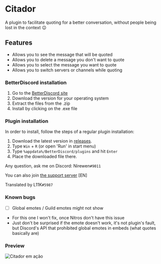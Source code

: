 # Citador
A plugin to facilitate quoting for a better conversation, without people being lost in the context :wink:

## Features
- Allows you to see the message that will be quoted
- Allows you to delete a message you don't want to quote
- Allows you to select the message you want to quote
- Allows you to switch servers or channels while quoting

### BetterDiscord installation

1. Go to the [BetterDiscord site](http://betterdiscord.net)
2. Download the version for your operating system
3. Extract the files from the .zip
4. Install by clicking on the .exe file

### Plugin installation

In order to install, follow the steps of a regular plugin installation:

1. Download the latest version in [releases](https://github.com/nirewen/Citador/releases).
2. Type `Win` + `R` (or open 'Run' in start menu)
3. Type `%appdata%/BetterDiscord/plugins` and hit `Enter`
4. Place the downloaded file there.

Any question, ask me on Discord: Nirewen`#9011`

You can also join [the support server](https://discord.gg/tQrdqKG) [EN]


Translated by L11K`#5987`

### Known bugs
- [ ] Global emotes / Guild emotes might not show
- For this one I won't fix, once Nitros don't have this issue
- Just don't be surprised if the emote doesn't work, it's not plugin's fault, but Discord's API
  that prohibited global emotes in embeds (what quotes basically are)

### Preview
![Citador em ação](http://nirewen.s-ul.eu/02Tcv6ZT.gif)
